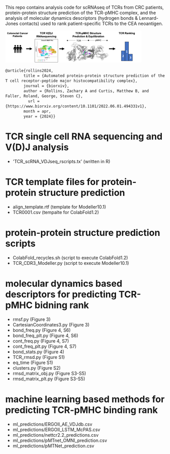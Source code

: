 This repo contains analysis code for scRNAseq of TCRs from CRC patients, protein-protein structure prediction of the TCR-pMHC complex, and the analysis of molecular dynamics descriptors (hydrogen bonds & Lennard-Jones contacts) used to rank patient-specific TCRs to the CEA neoantigen.

![image info](pics/fig1.png)

```
@article{rollins2024,
        title = {Automated protein-protein structure prediction of the T cell receptor-peptide major histocompatibility complex},
        journal = {biorxiv},
        author = {Rollins, Zachary A and Curtis, Matthew B, and Faller, Roland, George, Steven C},
	      url = {https://www.biorxiv.org/content/10.1101/2022.06.01.494331v1},
        month = apr,
        year = {2024}}
```
# TCR single cell RNA sequencing and V(D)J analysis
- 'TCR_scRNA_VDJseq_rscripts.tx' (written in R)

# TCR template files for protein-protein structure prediction
- align_template.rtf (template for Modeller10.1)
- TCR0001.csv (tempalte for ColabFold1.2)

# protein-protein structure prediction scripts
- ColabFold_recycles.sh (script to execute ColabFold1.2)
- TCR_CDR3_Modeller.py (script to execute Modeller10.1)

#  molecular dynamics based descriptors for predicting TCR-pMHC bidning rank
- rmsf.py (Figure 3)
- CartesianCoordinates3.py (Figure 3)
- bond_freq.py (Figure 4, S6)
- bond_freq_plt.py (Figure 4, S6)
- cont_freq.py (Figure 4, S7)
- cont_freq_plt.py (Figure 4, S7)
- bond_stats.py (Figure 4)
- TCR_rmsd.py (Figure S1)
- eq_time (Figure S1)
- clusters.py (Figure S2)
- rmsd_matrix_obj.py (Figure S3-S5)
- rmsd_matrix_plt.py (Figure S3-S5)

# machine learning based methods for predicting TCR-pMHC binding rank
- ml_predictions/ERGOII_AE_VDJdb.csv
- ml_predictions/ERGOII_LSTM_McPAS.csv
- ml_predictions/nettcr2.2_predictions.csv
- ml_predictions/pMTnet_OMNI_prediction.csv
- ml_predictions/pMTNet_prediction.csv

